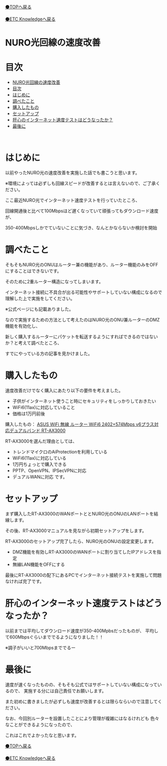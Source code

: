 [⚫️TOPへ戻る](https://actmotech.xyz/)

[⚫️ETC Knowledgeへ戻る](/ETC/top)

# NURO光回線の速度改善

# 目次
- [NURO光回線の速度改善](#nuro光回線の速度改善)
- [目次](#目次)
- [はじめに](#はじめに)
- [調べたこと](#調べたこと)
- [購入したもの](#購入したもの)
- [セットアップ](#セットアップ)
- [肝心のインターネット速度テストはどうなったか？](#肝心のインターネット速度テストはどうなったか)
- [最後に](#最後に)

<br>

# はじめに

以前やったNURO光の速度改善を実施した話でも書こうと思います。

 ※環境によっては必ずしも回線スピードが改善するとは言えないので、ご了承ください。

ここ最近NURO光でインターネット速度テストを行っていたところ、 

回線開通後と比べて100Mbpsほど遅くなっていて頑張ってもダウンロード速度が、

 350-400Mbpsしかでていないことに気づき、なんとかならないか検討を開始

# 調べたこと

そもそもNURO光のONUはルーター兼の機能があり、ルーター機能のみをOFFにすることはできないです。

 そのために2重ルーター構造になってしまいます。

インターネット接続に不具合が出る可能性やサポートしていない構成になるので理解した上で実施をしてください。

※公式ページにも記載ありました。

なので実施するための方法として考えたのはNURO光のONU兼ルーターのDMZ機能を有効化し、

 新しく購入するルーターにパケットを転送するようにすればできるのではないか？と考えて調べたところ、

 すでにやっている方の記事を見かけました。

# 購入したもの

速度改善だけでなく購入にあたり以下の要件を考えました。 

- 子供がインターネット使うこと時にセキュリティをしっかりしておきたい
- WiFi6(11ax)に対応していること
- 価格は1万円前後

購入したもの： [ASUS WiFi 無線 ルーター WiFi6 2402+574Mbps v6プラス対応デュアルバンド RT-AX3000](https://www.amazon.co.jp/gp/product/B084K1NY5D/ref=ppx_yo_dt_b_asin_title_o00_s00?ie=UTF8&psc=1)

RT-AX3000を選んだ理由としては、 

- トレンドマイクロのAiProtectionを利用している
- WiFi6(11ax)に対応している
- 1万円ちょっとで購入できる
- PPTP、OpenVPN、IPSecVPNに対応
- デュアルWANに対応 です。

# セットアップ

まず購入したRT-AX3000のWANポートととNURO光のONUのLANポートを結線します。 

その後、RT-AX3000マニュアルを見ながら初期セットアップをします。 

RT-AX3000のセットアップ完了したら、NURO光のONUの設定変更します。 

- DMZ機能を有効しRT-AX3000のWANポートに割り当てしたIPアドレスを指定
- 無線LAN機能をOFFにする

最後にRT-AX3000の配下にあるPCでインターネット接続テストを実施して問題なければ完了です。

# 肝心のインターネット速度テストはどうなったか？

以前までは平均してダウンロード速度が350-400Mpbsだったものが、 平均して600Mbpsぐらいまででるようになりました！！ 

※調子がいいと700Mbpsまででるー

# 最後に

速度が速くなったものの、そもそも公式ではサポートしていない構成になっているので、 実施する分には自己責任でお願いします。 

また初めに書きましたが必ずしも速度が改善するとは限らならいので注意してください。

なお、今回別ルーターを設置したことにより管理が複雑にはなるけれども 色々なことができるようになったので、

これはこれでよかったなと思います。

[⚫️TOPへ戻る](https://actmotech.xyz/)

[⚫️ETC Knowledgeへ戻る](/ETC/top)